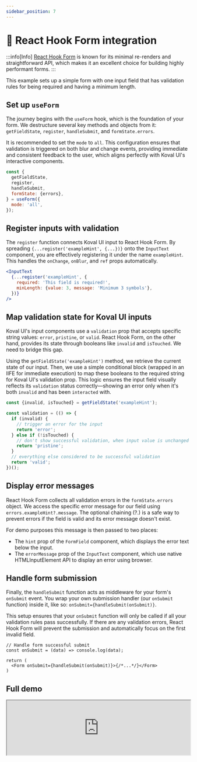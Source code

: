 ```yaml
---
sidebar_position: 7
---
```


# 🧩 React Hook Form integration

:::info[Info]
[React Hook Form](https://react-hook-form.com/) is known for its minimal re-renders and straightforward API, which makes it an excellent choice for building highly performant forms.
:::

This example sets up a simple form with one input field that has validation rules for being required and having a minimum length.

## Set up `useForm`

The journey begins with the `useForm` hook, which is the foundation of your form. We destructure several key methods and objects from it: `getFieldState`, `register`, `handleSubmit`, and `formState.errors`.

It is recommended to set the `mode` to `all`. This configuration ensures that validation is triggered on both blur and change events, providing immediate and consistent feedback to the user, which aligns perfectly with Koval UI's interactive components.

```js
const {
  getFieldState,
  register,
  handleSubmit,
  formState: {errors},
} = useForm({
  mode: 'all',
});
```

## Register inputs with validation

The `register` function connects Koval UI input to React Hook Form. By spreading `{...register('exampleHint', {...})}` onto the `InputText` component, you are effectively registering it under the name `exampleHint`. This handles the `onChange`, `onBlur`, and `ref` props automatically.

```jsx
<InputText
  {...register('exampleHint', {
    required: 'This field is required!',
    minLength: {value: 3, message: 'Minimum 3 symbols'},
  })}
/>
```

## Map validation state for Koval UI inputs

Koval UI's input components use a `validation` prop that accepts specific string values: `error`, `pristine`, or `valid`. React Hook Form, on the other hand, provides its state through booleans like `invalid` and `isTouched`. We need to bridge this gap.

Using the `getFieldState('exampleHint')` method, we retrieve the current state of our input. Then, we use a simple conditional block (wrapped in an IIFE for immediate execution) to map these booleans to the required string for Koval UI's validation prop. This logic ensures the input field visually reflects its `validation` status correctly—showing an error only when it's both `invalid` and has been `interacted` with.

```js
const {invalid, isTouched} = getFieldState('exampleHint');

const validation = (() => {
  if (invalid) {
    // trigger an error for the input
    return 'error';
  } else if (!isTouched) {
    // don't show successful validation, when input value is unchanged
    return 'pristine';
  }
  // everything else considered to be successful validation
  return 'valid';
})();
```

## Display error messages

React Hook Form collects all validation errors in the `formState.errors` object. We access the specific error message for our field using `errors.exampleHint?.message`. The optional chaining (?.) is a safe way to prevent errors if the field is valid and its error message doesn't exist.

For demo purposes this message is then passed to two places:

- The `hint` prop of the `FormField` component, which displays the error text below the input.
- The `errorMessage` prop of the `InputText` component, which use native HTMLInputElement API to display an error using browser.

## Handle form submission

Finally, the `handleSubmit` function acts as middleware for your form's `onSubmit` event. You wrap your own submission handler (our `onSubmit` function) inside it, like so: `onSubmit={handleSubmit(onSubmit)}`.

This setup ensures that your `onSubmit` function will only be called if all your validation rules pass successfully. If there are any validation errors, React Hook Form will prevent the submission and automatically focus on the first invalid field.

```tsx
// Handle form successful submit
const onSubmit = (data) => console.log(data);

return (
  <Form onSubmit={handleSubmit(onSubmit)}>{/*...*/}</Form>
)
```

## Full demo

<iframe
src="https://stackblitz.com/edit/vitejs-vite-quvr7vjl?embed=1&file=src%2FApp.tsx&theme=light"
width="100%"
height={666}
/>
